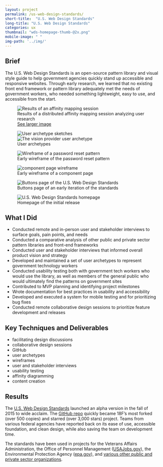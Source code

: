 ```yaml
---
layout: project
permalink: /us-web-design-standards/
short-title:  "U.S. Web Design Standards"
long-title: "U.S. Web Design Standards"
categories: ux
thumbnail: "wds-homepage-thumb-@2x.png" 
mobile-image: " "
img-path: '../img/'
---
```


## Brief ##

The U.S. Web Design Standards is an open-source pattern library and visual style guide to help government agencies quickly stand up accessible and responsive websites. Through early research, we learned that no existing front end framework or pattern library adequately met the needs of government workers, who needed something lightweight, easy to use, and accessible from the start. 


<figure>
	<img src="{{ page.img-path }}/wds-affinity-mapping.png" alt="Results of an affinity mapping session" />
	<figcaption>
		Results of a distributed affinity mapping session analyzing user research 
	</figcaption>
	<a href="{{ page.img-path }}/wds-affinity-mapping-large.png">See larger image</a>
</figure>

<figure>
	<img src="{{ page.img-path }}/wds-user-archetypes.png" alt="User archetype sketches">
	<img src="{{ page.img-path }}/wds-user-archetype-detail.png" alt="The vision provider user archetype">
	<figcaption>User archetypes</figcaption>
</figure>
<figure>
	<img src="{{ page.img-path }}/wds-reset-password-wireframe.png" alt="Wireframe of a password reset pattern">
	<figcaption>Early wireframe of the password reset pattern</figcaption>
</figure>
<figure>
	<img src="{{ page.img-path }}/wds-library-component-page-wireframe.png" alt="component page wireframe">
	<figcaption>Early wireframe of a component page</figcaption>
</figure>
<figure>
	<img src="{{ page.img-path }}/wds-buttons-page-screenshot.png" alt="Buttons page of the U.S. Web Design Standards">
	<figcaption>Buttons page of an early iteration of the standards</figcaption>
</figure>
<figure>
	<img src="{{ page.img-path }}/wds-homepage.png" alt="U.S. Web Design Standards homepage">
	<figcaption>Homepage of the initial release</figcaption>
</figure>

## What I Did ##

* Conducted remote and in-person user and stakeholder interviews to surface goals, pain points, and needs 
* Conducted a comparative analysis of other public and private sector pattern libraries and front-end frameworks
* Conducted user and stakeholder interviews that informed overall product vision and strategy 
* Developed and maintained a set of user archetypes to represent government technology workers
* Conducted usability testing both with government tech workers who would use the library, as well as members of the general public who would ultimately find the patterns on government sites
* Contributed to MVP planning and identifying project milestones
* Wrote documentation for best practices in usability and accessibility
* Developed and executed a system for mobile testing and for prioritizing bug fixes 
* Conducted remote collaborative design sessions to prioritize feature development and releases

## Key Techniques and Deliverables ##
<ul class="skill-pills">
	<li>facilitating design discussions</li>
	<li>collaborative design sessions</li>
	<li>GitHub</li>
	<li>user archetypes</li>
	<li>wireframes</li>
	<li>user and stakeholder interviews</li>
	<li>usability testing</li>
	<li>affinity diagramming</li>
	<li>content creation</li>
</ul>

## Results ##

The [U.S. Web Design Standards](https://standards.usa.gov) launched an alpha version in the fall of 2015 to wide acclaim. The [GitHub repo](https://github.com/18F/web-design-standards) quickly became 18F’s most forked (over 500 copies) and starred (over 3,000 stars) project. Teams from various federal agencies have reported back on its ease of use, accessible foundation, and clean design, while also saving the team on development time. 

The standards have been used in projects for the Veterans Affairs Administration, the Office of Personnel Management ([USAJobs.gov](https://www.usajobs.gov)), the Environmental Protection Agency ([epa.gov](https://www.epa.gov)), and [various other public and private sector organizations](https://github.com/18F/web-design-standards/blob/staging/WHO_IS_USING_USWDS.md).